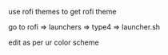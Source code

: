 use rofi themes to get rofi theme

go to rofi => launchers => type4 => launcher.sh

edit as per ur color scheme

